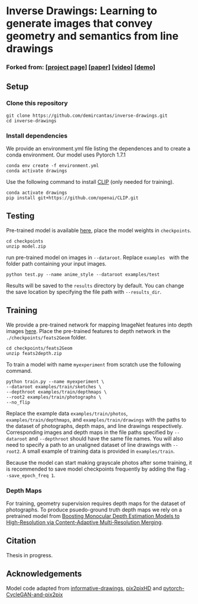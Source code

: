 # Inverse Drawings: Learning to generate images that convey geometry and semantics from line drawings

### Forked from: [[project page]](https://carolineec.github.io/informative_drawings/) [[paper]](https://arxiv.org/abs/2203.12691) [[video]](TODO) [[demo]](https://huggingface.co/spaces/carolineec/informativedrawings)


## Setup

### Clone this repository

```
git clone https://github.com/demircantas/inverse-drawings.git
cd inverse-drawings
```

### Install dependencies
We provide an environment.yml file listing the dependences and to create a conda environment. Our model uses Pytorch 1.7.1

```
conda env create -f environment.yml
conda activate drawings
```

Use the following command to install [CLIP](https://github.com/openai/CLIP) (only needed for training).

```
conda activate drawings
pip install git+https://github.com/openai/CLIP.git
```

## Testing
Pre-trained model is available [here](https://drive.google.com/file/d/11l5u5sb1PO5Z5YA3IoEHauVPm0k407C1/view?usp=sharing), place the model weights in `checkpoints`.

```
cd checkpoints
unzip model.zip
```

run pre-trained model on images in `--dataroot`. Replace `examples ` with the folder path containing your input images.

```
python test.py --name anime_style --dataroot examples/test
```

Results will be saved to the `results` directory by default. You can change the save location by specifying the file path with `--results_dir`. 

## Training

We provide a pre-trained network for mapping ImageNet features into depth images [here](https://drive.google.com/file/d/1Ov1BNue74Yu-57X2rpdjqZy0o-fnFoly/view?usp=sharing). Place the pre-trained features to depth network in the `./checkpoints/feats2Geom` folder.

```
cd checkpoints/feats2Geom
unzip feats2depth.zip
```

To train a model with name `myexperiment` from scratch use the following command.

```
python train.py --name myexperiment \
--dataroot examples/train/sketches \
--depthroot examples/train/depthmaps \
--root2 examples/train/photographs \
--no_flip
```
Replace the example data `examples/train/photos`, `examples/train/depthmaps`, and `examples/train/drawings` with the paths to the dataset of photographs, depth maps, and line drawings respectively. Corresponding images and depth maps in the file paths specified by `--dataroot` and `--depthroot` should have the same file names. You will also need to specify a path to an unaligned dataset of line drawings with `--root2`. A small example of training data is provided in `examples/train`.

Because the model can start making grayscale photos after some training, it is recommended to save model checkpoints frequently by adding the flag `--save_epoch_freq 1`.

### Depth Maps

For training, geometry supervision requires depth maps for the dataset of photographs. To produce psuedo-ground truth depth maps we rely on a pretrained model from [Boosting Monocular Depth Estimation Models to High-Resolution via Content-Adaptive Multi-Resolution Merging](http://yaksoy.github.io/highresdepth/).

## Citation

Thesis in progress.

## Acknowledgements

Model code adapted from [informative-drawings](https://github.com/carolineec/informative-drawings), [pix2pixHD](https://github.com/NVIDIA/pix2pixHD) and [pytorch-CycleGAN-and-pix2pix](https://github.com/junyanz/pytorch-CycleGAN-and-pix2pix)
